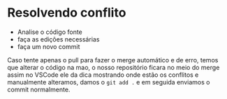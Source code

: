 # Resolvendo conflito

- Analise o código fonte
- faça as edições necessárias
- faça um novo commit

Caso tente apenas o pull para fazer o merge automático e de erro, temos que alterar o código na mao, o nosso repositório ficara no meio do merge assim no VSCode ele da dica mostrando onde estão os conflitos e manualmente alteramos, damos o `git add .` e em seguida enviamos o commit normalmente.